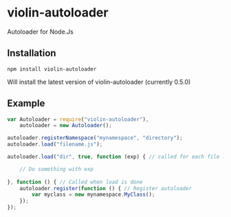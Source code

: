# violin-autoloader

Autoloader for Node.Js

## Installation

`npm install violin-autoloader`

Will install the latest version of violin-autoloader (currently 0.5.0)

## Example

```js
var Autoloader = require("violin-autoloader"),
    autoloader = new Autoloader();

autoloader.registerNamespace("mynamespace", "directory");
autoloader.load("filename.js");

autoloader.load("dir", true, function (exp) { // called for each file loaded

    // Do something with exp 
    
}, function () { // Called when load is done
    autoloader.register(function () { // Register autoloader
        var myclass = new mynamespace.MyClass();
    });
});
```